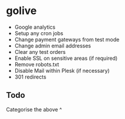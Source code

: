 golive
======

* Google analytics
* Setup any cron jobs
* Change payment gateways from test mode
* Change admin email addresses
* Clear any test orders
* Enable SSL on sensitive areas (if required)
* Remove robots.txt
* Disable Mail within Plesk (if necessary)
* 301 redirects


## Todo

Categorise the above ^
